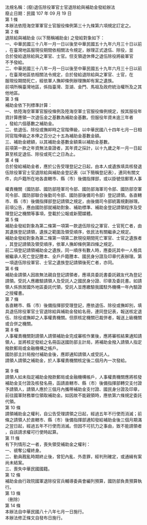 法規名稱：(廢)退伍除役軍官士官退除給與補助金發給辦法  
廢止日期：民國 107 年 09 月 19 日  
第 1 條  
本辦法依陸海空軍軍官士官服役條例第三十九條第六項規定訂定之。  
第 2 條  
退除給與補助金 (以下簡稱補助金) 之發給對象如下：  
一、中華民國三十八年一月一日以後至中華民國五十九年六月三十日以前  
，在臺灣地區服現役期間依相關法令規定，辦理正式退伍、除役，並  
合於發給退除給與之軍官、士官。但支領退休俸之退伍除役將級軍官  
不予發給。  
二、中華民國三十八年一月一日以後至中華民國五十九年六月三十日以前  
，在臺灣地區依相關法令規定，合於發給退除給與之軍官、士官，在  
服現役期間死亡，經依軍人撫卹條例辦理撫卹有案之遺族。  
前項所稱臺灣地區，係指臺灣、澎湖、金門、馬祖及政府統治權所及之其  
他地區。  
第 3 條  
補助金依下列標準計算：  
一、依陸海空軍軍官服役條例及陸海空軍士官服役條例規定，按其服役年  
資計算應領一次退伍金之基數為補助金基數。但服役年資未逾三年者  
，發給六個基數之補助金。  
二、依退伍、除役或撫卹時之官階俸級，以中華民國八十四年七月一日相  
同官階俸級之本俸之百分之十五為補助金基數金額。  
三、補助金總額，以其補助金基數金額乘以補助金基數。  
前項第一款之年資無法查證者，其年資之採計，以十九歲之年一月一日起  
算至核定退伍、除役或死亡之日為止。  
第 4 條  
合於發給補助金者，應於公告受理登記之日起，由本人或遺族填具核發退  
伍除役軍官士官退除給與補助金登記表（以下簡稱登記表），連同有關文  
件，向戶籍所在地各直轄市、縣（市）後備指揮部，或以掛號信郵寄人事  


權責機關（國防部、國防部陸軍司令部、國防部海軍司令部、國防部空軍  
司令部、國防部聯合後勤司令部、國防部後備司令部）登記請領。各直轄  
市、縣（市）後備指揮部登記請領之規定，由後備司令部統籌規劃辦理。  
前項公告，應由國防部就補助對象、補助標準、補助金登記請領程序及受  
理登記之機關等事項，登載於公報或新聞媒體。  
第 5 條  
補助金發給對象為第二條第一項第一款退伍除役之軍官、士官死亡者，由  
其遺族登記請領，遺族之範圍及領受順序，依民法有關繼承之規定。  
補助金發給對象為第二條第一項第二款現役期間死亡軍官、士官之遺族者  
，其登記請領及領受順序，依軍人撫卹條例第四條之規定。  
前二項登記請領補助金之遺族，同一順序有數人時，應委託其中一人檢具  
被繼承人死亡登記謄本、全戶戶籍謄本、國民身分證及印章代表辦理。第  
一項退伍除役軍官、士官之遺族登記請領後死亡者，亦同。  
第 6 條  
補助金請領人因故無法親自登記請領者，應填具委託書委託親友代為登記  
請領。受託人應繳驗請領人及受託人之國民身分證、印章及委託書。如請  
領人係旅居國外地區委託代領，受託人並應繳驗我國駐外機構一年內驗證  
之授權書。  
第 7 條  
各直轄市、縣（市）後備指揮部受理登記，應依退伍、除役或撫卹別，填  
具退伍除役軍官士官退除給與補助金發給名冊，連同登記表，報送核定退  
伍、除役或撫卹之人事權責機關。但原核定機關已裁併者，報送上級機關  
或合併之機關。  
第 8 條  
人事權責機關對請領人請領補助金完成審核作業後，應將審核結果通知請  
領人，並將核定發給之名冊函送國防部主計局，將補助金撥入請領人指定  
撥款郵局或金融機構之帳戶。  
國防部主計局撥付補助金後，應即通知請領人或受託人。  
請領人請領之補助金，於人事權責機關核定後二個月內一次發給。  


第 9 條  
請領人如未指定補助金撥款郵局或金融機構帳戶，人事權責機關應將核發  
補助金支付證及核發名冊，函請直轄市、縣（市）後備指揮部轉交支付證  
予請領人，請領人應於三個月內攜帶補助金支付證、國民身分證及印章，  
前往國軍財務單位領取補助金。如因故不能親領時，應依第六條規定委託  
代領。  
第 10 條  
請領補助金之權利，自公告受理請領之日起，經過五年不行使而消滅；前  
條之請領人於直轄市、縣（市）後備指揮部通知發給補助金後三個月期滿  
之翌日起，經過五年不行使而消滅。但因不可抗力之事由，致不能請領者  
，自該請求權可行使時起算。  
第 11 條  
有下列情形之一者，喪失領受補助金之權利：  
一、禠奪公權終身。  
二、動員戡亂時期終止後，曾犯內亂、外患罪，經判刑確定，或通緝有案  
尚未結案。  
三、喪失中華民國國籍。  
第 12 條  
補助金由行政院國軍退除役官兵輔導委員會編列預算，國防部負責預算執  
行。  
第 13 條  
（刪除）  
第 14 條  
本辦法自中華民國八十八年七月一日施行。  
本辦法修正條文自發布日施行。  



